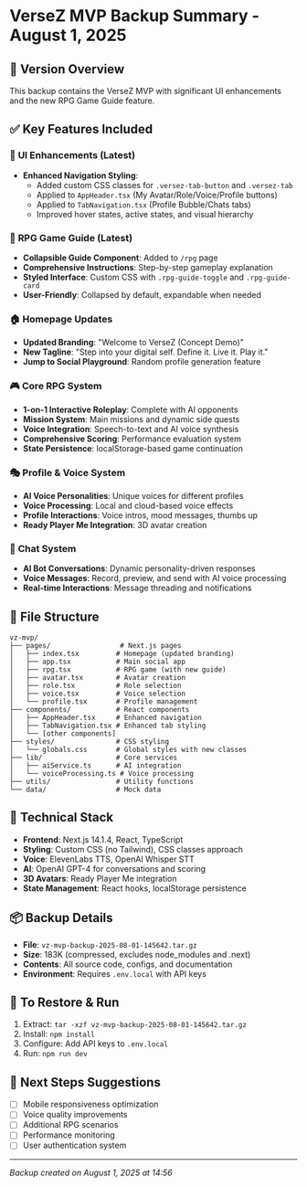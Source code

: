 # VerseZ MVP Backup Summary - August 1, 2025

## 🎯 **Version Overview**
This backup contains the VerseZ MVP with significant UI enhancements and the new RPG Game Guide feature.

## ✅ **Key Features Included**

### 🎨 **UI Enhancements (Latest)**
- **Enhanced Navigation Styling**: 
  - Added custom CSS classes for `.versez-tab-button` and `.versez-tab` 
  - Applied to `AppHeader.tsx` (My Avatar/Role/Voice/Profile buttons)
  - Applied to `TabNavigation.tsx` (Profile Bubble/Chats tabs)
  - Improved hover states, active states, and visual hierarchy

### 🧩 **RPG Game Guide (Latest)**
- **Collapsible Guide Component**: Added to `/rpg` page
- **Comprehensive Instructions**: Step-by-step gameplay explanation
- **Styled Interface**: Custom CSS with `.rpg-guide-toggle` and `.rpg-guide-card`
- **User-Friendly**: Collapsed by default, expandable when needed

### 🏠 **Homepage Updates**
- **Updated Branding**: "Welcome to VerseZ (Concept Demo)"
- **New Tagline**: "Step into your digital self. Define it. Live it. Play it."
- **Jump to Social Playground**: Random profile generation feature

### 🎮 **Core RPG System**
- **1-on-1 Interactive Roleplay**: Complete with AI opponents
- **Mission System**: Main missions and dynamic side quests
- **Voice Integration**: Speech-to-text and AI voice synthesis
- **Comprehensive Scoring**: Performance evaluation system
- **State Persistence**: localStorage-based game continuation

### 🎭 **Profile & Voice System**
- **AI Voice Personalities**: Unique voices for different profiles
- **Voice Processing**: Local and cloud-based voice effects
- **Profile Interactions**: Voice intros, mood messages, thumbs up
- **Ready Player Me Integration**: 3D avatar creation

### 💬 **Chat System**
- **AI Bot Conversations**: Dynamic personality-driven responses
- **Voice Messages**: Record, preview, and send with AI voice processing
- **Real-time Interactions**: Message threading and notifications

## 📁 **File Structure**
```
vz-mvp/
├── pages/                 # Next.js pages
│   ├── index.tsx         # Homepage (updated branding)
│   ├── app.tsx           # Main social app
│   ├── rpg.tsx           # RPG game (with new guide)
│   ├── avatar.tsx        # Avatar creation
│   ├── role.tsx          # Role selection
│   ├── voice.tsx         # Voice selection
│   └── profile.tsx       # Profile management
├── components/           # React components
│   ├── AppHeader.tsx     # Enhanced navigation
│   ├── TabNavigation.tsx # Enhanced tab styling
│   └── [other components]
├── styles/               # CSS styling
│   └── globals.css       # Global styles with new classes
├── lib/                  # Core services
│   ├── aiService.ts      # AI integration
│   └── voiceProcessing.ts # Voice processing
├── utils/                # Utility functions
└── data/                 # Mock data
```

## 🔧 **Technical Stack**
- **Frontend**: Next.js 14.1.4, React, TypeScript
- **Styling**: Custom CSS (no Tailwind), CSS classes approach
- **Voice**: ElevenLabs TTS, OpenAI Whisper STT
- **AI**: OpenAI GPT-4 for conversations and scoring
- **3D Avatars**: Ready Player Me integration
- **State Management**: React hooks, localStorage persistence

## 📦 **Backup Details**
- **File**: `vz-mvp-backup-2025-08-01-145642.tar.gz`
- **Size**: 183K (compressed, excludes node_modules and .next)
- **Contents**: All source code, configs, and documentation
- **Environment**: Requires `.env.local` with API keys

## 🚀 **To Restore & Run**
1. Extract: `tar -xzf vz-mvp-backup-2025-08-01-145642.tar.gz`
2. Install: `npm install`
3. Configure: Add API keys to `.env.local`
4. Run: `npm run dev`

## 🎯 **Next Steps Suggestions**
- [ ] Mobile responsiveness optimization
- [ ] Voice quality improvements
- [ ] Additional RPG scenarios
- [ ] Performance monitoring
- [ ] User authentication system

---
*Backup created on August 1, 2025 at 14:56*